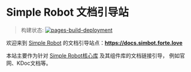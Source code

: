 # Simple Robot 文档引导站

> 构建状态: [![pages-build-deployment](https://github.com/simple-robot-library/simbot3-api-docs/actions/workflows/pages/pages-build-deployment/badge.svg?branch=gh-pages)](https://github.com/simple-robot-library/simbot3-api-docs/actions/workflows/pages/pages-build-deployment)

欢迎来到 [Simple Robot](https://github.com/simple-robot) 的文档引导站点：**<https://docs.simbot.forte.love>**

本站主要作为针对 [Simple Robot核心库](https://github.com/simple-robot/simpler-robot) 及其组件库的文档链接引导，
例如官网、KDoc文档等。

